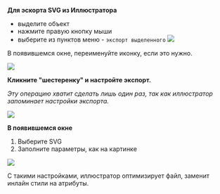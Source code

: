 **Для эскорта SVG из Иллюстратора**
- выделите объект
- нажмите правую кнопку мыши
- выберите из пунктов меню - `экспорт выделенного`
![](https://raw.githubusercontent.com/verstaburo/versta-standarts/master/images/export-svg1.jpg)

В появившемся окне, переименуйте иконку, если это нужно.

![](https://raw.githubusercontent.com/verstaburo/versta-standarts/master/images/export-svg2.jpg)

**Кликните "шестеренку" и настройте экcпорт.**

_Эту операцию хватит сделать лишь один раз, так как иллюстратор запоминает настройки экспорта._

![](https://raw.githubusercontent.com/verstaburo/versta-standarts/master/images/export-svg3.jpg)

**В появившемся окне**

1. Выберите SVG
2. Заполните параметры, как на картинке

![](https://raw.githubusercontent.com/verstaburo/versta-standarts/master/images/export-svg4.jpg)

С такими настройками, иллюстратор оптимизирует файл, заменит инлайн стили на атрибуты.